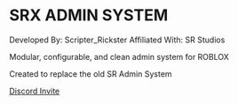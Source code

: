 # SRX ADMIN SYSTEM

Developed By: Scripter_Rickster
Affiliated With: SR Studios

Modular, configurable, and clean admin system for ROBLOX

Created to replace the old SR Admin System

[Discord Invite](https://discord.gg/neTcS23xh7)
